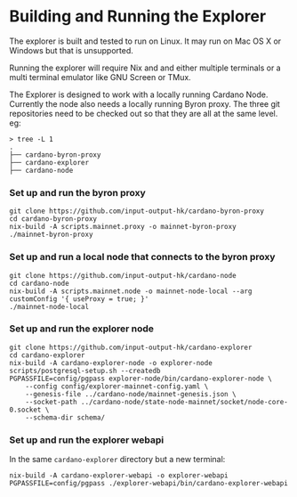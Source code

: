 # Building and Running the Explorer

The explorer is built and tested to run on Linux. It may run on Mac OS X or Windows but that is
unsupported.

Running the explorer will require Nix and and either multiple terminals or a multi terminal
emulator like GNU Screen or TMux.

The Explorer is designed to work with a locally running Cardano Node. Currently the node also
needs a locally running Byron proxy. The three git repositories need to be checked out so that
they are all at the same level. eg:

```
> tree -L 1
.
├── cardano-byron-proxy
├── cardano-explorer
├── cardano-node
```

### Set up and run the byron proxy
```
git clone https://github.com/input-output-hk/cardano-byron-proxy
cd cardano-byron-proxy
nix-build -A scripts.mainnet.proxy -o mainnet-byron-proxy
./mainnet-byron-proxy
```

### Set up and run a local node that connects to the byron proxy
```
git clone https://github.com/input-output-hk/cardano-node
cd cardano-node
nix-build -A scripts.mainnet.node -o mainnet-node-local --arg customConfig '{ useProxy = true; }'
./mainnet-node-local
```

### Set up and run the explorer node
```
git clone https://github.com/input-output-hk/cardano-explorer
cd cardano-explorer
nix-build -A cardano-explorer-node -o explorer-node
scripts/postgresql-setup.sh --createdb
PGPASSFILE=config/pgpass explorer-node/bin/cardano-explorer-node \
    --config config/explorer-mainnet-config.yaml \
    --genesis-file ../cardano-node/mainnet-genesis.json \
    --socket-path ../cardano-node/state-node-mainnet/socket/node-core-0.socket \
    --schema-dir schema/
```

### Set up and run the explorer webapi
In the same `cardano-explorer` directory but a new terminal:
```
nix-build -A cardano-explorer-webapi -o explorer-webapi
PGPASSFILE=config/pgpass ./explorer-webapi/bin/cardano-explorer-webapi
```
